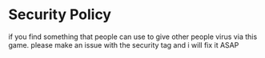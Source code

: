 # Security Policy
if you find something that people can use to give other people
virus via this game. please make an issue with the security tag
and i will fix it ASAP
